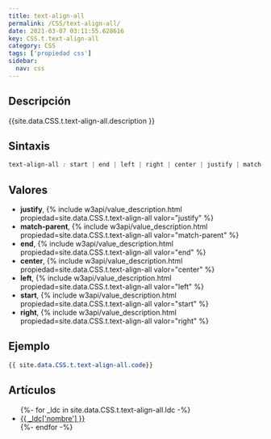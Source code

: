 ```yaml
---
title: text-align-all
permalink: /CSS/text-align-all/
date: 2021-03-07 03:11:55.628616
key: CSS.t.text-align-all
category: CSS
tags: ['propiedad css']
sidebar: 
  nav: css
---
```


## Descripción
{{site.data.CSS.t.text-align-all.description }}

## Sintaxis
~~~css
text-align-all : start | end | left | right | center | justify | match-parent
~~~

## Valores
* **justify**,  {% include w3api/value_description.html propiedad=site.data.CSS.t.text-align-all valor="justify" %}
* **match-parent**,  {% include w3api/value_description.html propiedad=site.data.CSS.t.text-align-all valor="match-parent" %}
* **end**,  {% include w3api/value_description.html propiedad=site.data.CSS.t.text-align-all valor="end" %}
* **center**,  {% include w3api/value_description.html propiedad=site.data.CSS.t.text-align-all valor="center" %}
* **left**,  {% include w3api/value_description.html propiedad=site.data.CSS.t.text-align-all valor="left" %}
* **start**,  {% include w3api/value_description.html propiedad=site.data.CSS.t.text-align-all valor="start" %}
* **right**,  {% include w3api/value_description.html propiedad=site.data.CSS.t.text-align-all valor="right" %}

## Ejemplo
~~~css
{{ site.data.CSS.t.text-align-all.code}}
~~~

## Artículos
<ul>
{%- for _ldc in site.data.CSS.t.text-align-all.ldc -%}
   <li>
       <a href="{{_ldc['url'] }}">{{ _ldc['nombre'] }}</a>
   </li>
{%- endfor -%}
</ul>
